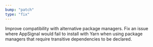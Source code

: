 ```yaml
---
bump: "patch"
type: "fix"
---
```


Improve compatibility with alternative package managers. Fix an issue where AppSignal would fail to install with Yarn when using package managers that require transitive dependencies to be declared.
